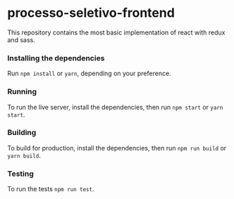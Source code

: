 
# processo-seletivo-frontend

This repository contains the most basic implementation of react with redux and sass.

### Installing the dependencies

Run `npm install` or `yarn`, depending on your preference.

### Running

To run the live server, install the dependencies, then run `npm start` or `yarn start`.

### Building

To build for production, install the dependencies, then run `npm run build` or `yarn build`.

### Testing

To run the tests `npm run test`.

